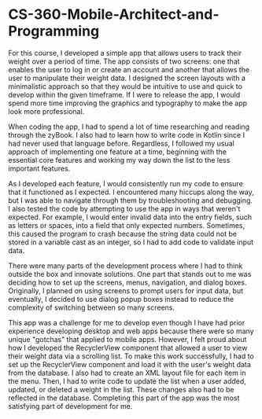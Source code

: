 # CS-360-Mobile-Architect-and-Programming

For this course, I developed a simple app that allows users to track their weight over a period of time. The app consists of two screens: one that enables the user to log in or create an account and another that allows the user to manipulate their weight data. I designed the screen layouts with a minimalistic approach so that they would be intuitive to use and quick to develop within the given timeframe. If I were to release the app, I would spend more time improving the graphics and typography to make the app look more professional.

When coding the app, I had to spend a lot of time researching and reading through the zyBook. I also had to learn how to write code in Kotlin since I had never used that language before. Regardless, I followed my usual approach of implementing one feature at a time, beginning with the essential core features and working my way down the list to the less important features.

As I developed each feature, I would consistently run my code to ensure that it functioned as I expected. I encountered many hiccups along the way, but I was able to navigate through them by troubleshooting and debugging. I also tested the code by attempting to use the app in ways that weren't expected. For example, I would enter invalid data into the entry fields, such as letters or spaces, into a field that only expected numbers. Sometimes, this caused the program to crash because the string data could not be stored in a variable cast as an integer, so I had to add code to validate input data.

There were many parts of the development process where I had to think outside the box and innovate solutions. One part that stands out to me was deciding how to set up the screens, menus, navigation, and dialog boxes. Originally, I planned on using screens to prompt users for input data, but eventually, I decided to use dialog popup boxes instead to reduce the complexity of switching between so many screens.

This app was a challenge for me to develop even though I have had prior experience developing desktop and web apps because there were so many unique "gotchas" that applied to mobile apps. However, I felt proud about how I developed the RecyclerView component that allowed a user to view their weight data via a scrolling list. To make this work successfully, I had to set up the RecyclerView component and load it with the user's weight data from the database. I also had to create an XML layout file for each item in the menu. Then, I had to write code to update the list when a user added, updated, or deleted a weight in the list. These changes also had to be reflected in the database. Completing this part of the app was the most satisfying part of development for me.
